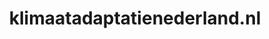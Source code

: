 ---
layout: post
title:  "klimaatadaptatienederland.nl"
internal_url:  "/data/klimaatadaptatienederland.nl.html"
categories: dutchgov
---